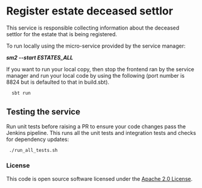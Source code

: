 # Register estate deceased settlor

This service is responsible collecting information about the deceased settlor for the estate that is being registered.

To run locally using the micro-service provided by the service manager:

***sm2 --start ESTATES_ALL***

If you want to run your local copy, then stop the frontend ran by the service manager and run your local code by using the following (port number is 8824 but is defaulted to that in build.sbt).

```bash
  sbt run
```

## Testing the service
Run unit tests before raising a PR to ensure your code changes pass the Jenkins pipeline. This runs all the unit tests and integration tests and checks for dependency updates:

```bash
 ./run_all_tests.sh
```
### License


This code is open source software licensed under the [Apache 2.0 License]("http://www.apache.org/licenses/LICENSE-2.0.html").
